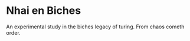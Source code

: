 <h1> Nhai en Biches </h1>

An experimental study in the biches legacy of turing. From chaos cometh order.
